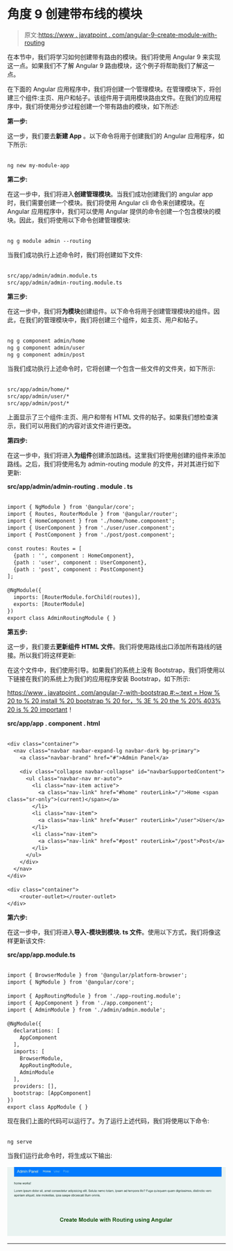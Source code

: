 # 角度 9 创建带布线的模块

> 原文:[https://www . javatpoint . com/angular-9-create-module-with-routing](https://www.javatpoint.com/angular-9-create-module-with-routing)

在本节中，我们将学习如何创建带有路由的模块。我们将使用 Angular 9 来实现这一点。如果我们不了解 Angular 9 路由模块，这个例子将帮助我们了解这一点。

在下面的 Angular 应用程序中，我们将创建一个管理模块。在管理模块下，将创建三个组件:主页、用户和帖子。该组件用于调用模块路由文件。在我们的应用程序中，我们将使用分步过程创建一个带有路由的模块，如下所述:

**第一步:**

这一步，我们要去**新建 App** 。以下命令将用于创建我们的 Angular 应用程序，如下所示:

```

ng new my-module-app

```

**第二步:**

在这一步中，我们将进入**创建管理模块**。当我们成功创建我们的 angular app 时，我们需要创建一个模块。我们将使用 Angular cli 命令来创建模块。在 Angular 应用程序中，我们可以使用 Angular 提供的命令创建一个包含模块的模块。因此，我们将使用以下命令创建管理模块:

```

ng g module admin --routing

```

当我们成功执行上述命令时，我们将创建如下文件:

```

src/app/admin/admin.module.ts
src/app/admin/admin-routing.module.ts

```

**第三步:**

在这一步中，我们将**为模块**创建组件。以下命令将用于创建管理模块的组件。因此，在我们的管理模块中，我们将创建三个组件，如主页、用户和帖子。

```

ng g component admin/home
ng g component admin/user
ng g component admin/post

```

当我们成功执行上述命令时，它将创建一个包含一些文件的文件夹，如下所示:

```

src/app/admin/home/*
src/app/admin/user/*
src/app/admin/post/*

```

上面显示了三个组件:主页、用户和带有 HTML 文件的帖子。如果我们想检查演示，我们可以用我们的内容对该文件进行更改。

**第四步:**

在这一步中，我们将进入**为组件**创建添加路线。这里我们将使用创建的组件来添加路线。之后，我们将使用名为 admin-routing module 的文件，并对其进行如下更新:

**src/app/admin/admin-routing . module . ts**

```

import { NgModule } from '@angular/core';
import { Routes, RouterModule } from '@angular/router';
import { HomeComponent } from './home/home.component';
import { UserComponent } from './user/user.component';
import { PostComponent } from './post/post.component';

const routes: Routes = [
  {path : '', component : HomeComponent},
  {path : 'user', component : UserComponent},
  {path : 'post', component : PostComponent}
];

@NgModule({
  imports: [RouterModule.forChild(routes)],
  exports: [RouterModule]
})
export class AdminRoutingModule { }

```

**第五步:**

这一步，我们要去**更新组件 HTML 文件**。我们将使用路线出口添加所有路线的链接。所以我们将这样更新:

在这个文件中，我们使用引导。如果我们的系统上没有 Bootstrap，我们将使用以下链接在我们的系统上为我们的应用程序安装 Bootstrap，如下所示:

[https://www . javatpoint . com/angular-7-with-bootstrap #:~:text = How % 20 to % 20 install % 20 bootstrap % 20 for，% 3E % 20 the % 20% 403% 20 is % 20 important](https://www.javatpoint.com/angular-7-with-bootstrap#:~:text=How%20to%20install%20Bootstrap%20for,%3E%20The%20%403%20is%20important)！

**src/app/app . component . html**

```

<div class="container">
  <nav class="navbar navbar-expand-lg navbar-dark bg-primary">
    <a class="navbar-brand" href="#">Admin Panel</a>

    <div class="collapse navbar-collapse" id="navbarSupportedContent">
      <ul class="navbar-nav mr-auto">
        <li class="nav-item active">
          <a class="nav-link" href="#home" routerLink="/">Home <span class="sr-only">(current)</span></a>
        </li>
        <li class="nav-item">
          <a class="nav-link" href="#user" routerLink="/user">User</a>
        </li>
        <li class="nav-item">
          <a class="nav-link" href="#post" routerLink="/post">Post</a>
        </li>
      </ul>
    </div>
  </nav>
</div>

<div class="container">
    <router-outlet></router-outlet>
</div>

```

**第六步:**

在这一步中，我们将进入**导入-模块到模块. ts 文件**。使用以下方式，我们将像这样更新该文件:

**src/app/app.module.ts**

```

import { BrowserModule } from '@angular/platform-browser';
import { NgModule } from '@angular/core';

import { AppRoutingModule } from './app-routing.module';
import { AppComponent } from './app.component';
import { AdminModule } from './admin/admin.module';

@NgModule({
  declarations: [
    AppComponent
  ],
  imports: [
    BrowserModule,
    AppRoutingModule,
    AdminModule
  ],
  providers: [],
  bootstrap: [AppComponent]
})
export class AppModule { }

```

现在我们上面的代码可以运行了。为了运行上述代码，我们将使用以下命令:

```

ng serve

```

当我们运行此命令时，将生成以下输出:

![Angular 9 Create Module with Routing](img/d76289988a74ad9c8dbf1003efbd9dde.png)

* * *